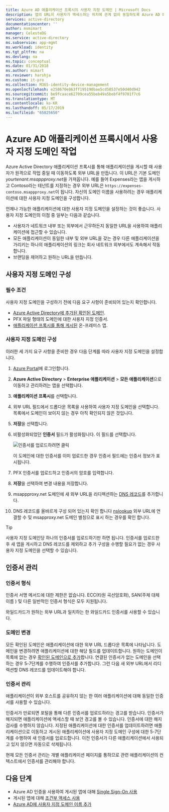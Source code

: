 ```yaml
---
title: Azure AD 애플리케이션 프록시의 사용자 지정 도메인 | Microsoft Docs
description: 앱의 URL이 사용자가 액세스하는 위치에 관계 없이 동일하도록 Azure AD 애플리케이션 프록시에서 사용자 지정 도메인을 관리합니다.
services: active-directory
documentationcenter: ''
author: msmimart
manager: CelesteDG
ms.service: active-directory
ms.subservice: app-mgmt
ms.workload: identity
ms.tgt_pltfrm: na
ms.devlang: na
ms.topic: conceptual
ms.date: 01/31/2018
ms.author: mimart
ms.reviewer: harshja
ms.custom: it-pro
ms.collection: M365-identity-device-management
ms.openlocfilehash: e258670e863ff195190bae5cd50537e50d40d942
ms.sourcegitcommit: be9fcaace62709cea55beb49a5bebf4f9701f7c6
ms.translationtype: MT
ms.contentlocale: ko-KR
ms.lasthandoff: 05/17/2019
ms.locfileid: "65825650"
---
```

# <a name="working-with-custom-domains-in-azure-ad-application-proxy"></a>Azure AD 애플리케이션 프록시에서 사용자 지정 도메인 작업

Azure Active Directory 애플리케이션 프록시를 통해 애플리케이션을 게시할 때 사용자가 원격으로 작업 중일 때 이동하도록 외부 URL을 만듭니다. 이 URL은 기본 도메인 *yourtenant.msappproxy.net*을 가져옵니다. 예를 들어 Expenses라는 앱을 게시하고 Contoso라는 테넌트를 지정하는 경우 외부 URL은 `https://expenses-contoso.msappproxy.net`이 됩니다. 자신의 도메인 이름을 사용하려는 경우 애플리케이션에 대한 사용자 지정 도메인을 구성합니다. 

언제나 가능한 애플리케이션에 대한 사용자 지정 도메인을 설정하는 것이 좋습니다. 사용자 지정 도메인의 이점 중 일부는 다음과 같습니다.

- 사용자가 네트워크 내부 또는 외부에서 근무하든지 동일한 URL을 사용하여 애플리케이션에 접근할 수 있습니다.
- 모든 애플리케이션이 동일한 내부 및 외부 URL을 갖는 경우 다른 애플리케이션을 가리키는 하나의 애플리케이션의 링크는 회사 네트워크 외부에서도 계속해서 작동합니다. 
- 브랜딩을 제어하고 원하는 URL을 만듭니다. 


## <a name="configure-a-custom-domain"></a>사용자 지정 도메인 구성

### <a name="prerequisites"></a>필수 조건

사용자 지정 도메인을 구성하기 전에 다음 요구 사항이 준비되어 있는지 확인합니다. 
- [Azure Active Directory에 추가된 확인된 도메인](../fundamentals/add-custom-domain.md).
- PFX 파일 형태의 도메인에 대한 사용자 지정 인증서. 
- [애플리케이션 프록시를 통해 게시된](application-proxy-add-on-premises-application.md) 온-프레미스 앱.

### <a name="configure-your-custom-domain"></a>사용자 지정 도메인 구성

이러한 세 가지 요구 사항을 준비한 경우 다음 단계를 따라 사용자 지정 도메인을 설정합니다.

1. [Azure Portal](https://portal.azure.com)에 로그인합니다.
2. **Azure Active Directory** > **Enterprise 애플리케이션** > **모든 애플리케이션**으로 이동하고 관리하려는 앱을 선택합니다.
3. **애플리케이션 프록시**를 선택합니다. 
4. 외부 URL 필드에서 드롭다운 목록을 사용하여 사용자 지정 도메인을 선택합니다. 목록에서 도메인이 보이지 않는 경우 아직 확인되지 않은 것입니다. 
5. **저장**을 선택합니다.
5. 비활성화되었던 **인증서** 필드가 활성화됩니다. 이 필드를 선택합니다. 

   ![인증서를 업로드하려면 클릭](./media/application-proxy-configure-custom-domain/certificate.png)

   이 도메인에 대한 인증서를 이미 업로드한 경우 인증서 필드에는 인증서 정보가 표시됩니다. 

6. PFX 인증서를 업로드하고 인증서의 암호를 입력합니다. 
7. **저장**을 선택하여 변경 내용을 저장합니다. 
8. msappproxy.net 도메인에 새 외부 URL을 리디렉션하는 [DNS 레코드](../../dns/dns-operations-recordsets-portal.md)를 추가합니다.
9. DNS 레코드를 올바르게 구성 되어 있는지 확인 합니다 [nslookup](https://social.technet.microsoft.com/wiki/contents/articles/29184.nslookup-for-beginners.aspx) 외부 URL에 연결할 수 및 msapproxy.net 도메인 별칭으로 표시 하는 경우를 확인 합니다.

>[!TIP] 
>사용자 지정 도메인당 하나의 인증서를 업로드하기만 하면 됩니다. 인증서를 업로드한 후 새 앱을 게시하고 DNS 레코드를 제외하고 추가 구성을 수행할 필요가 없는 경우 사용자 지정 도메인을 선택할 수 있습니다. 

## <a name="manage-certificates"></a>인증서 관리

### <a name="certificate-format"></a>인증서 형식
인증서 서명 메서드에 대한 제한은 없습니다. ECC(타원 곡선암호화), SAN(주체 대체 이름 ) 및 다른 일반적인 인증서 형식은 모두 지원됩니다. 

와일드카드가 원하는 외부 URL과 일치하는 한 와일드카드 인증서를 사용할 수 있습니다. 

### <a name="changing-the-domain"></a>도메인 변경
모든 확인된 도메인은 애플리케이션에 대한 외부 URL 드롭다운 목록에 나타납니다. 도메인을 변경하려면 애플리케이션에 대한 해당 필드를 업데이트합니다. 원하는 도메인이 목록에 없는 경우 [확인된 도메인으로 추가](../fundamentals/add-custom-domain.md)합니다. 연결된 인증서가 없는 도메인을 선택하는 경우 5-7단계를 수행하여 인증서를 추가합니다. 그런 다음 새 외부 URL에서 리디렉션할 DNS 레코드를 업데이트해야 합니다. 

### <a name="certificate-management"></a>인증서 관리
애플리케이션이 외부 호스트를 공유하지 않는 한 여러 애플리케이션에 대해 동일한 인증서를 사용할 수 있습니다. 

인증서가 만료되면 포털을 통해 다른 인증서를 업로드하라는 경고를 받습니다. 인증서가 해지되면 애플리케이션에 액세스할 때 보안 경고를 볼 수 있습니다. 인증서에 대한 해지 검사를 수행하지 않습니다.  지정된 애플리케이션에 대한 인증서를 업데이트하려면 애플리케이션으로 이동하고 게시된 애플리케이션에 사용자 지정 도메인 구성에 대한 5-7단계를 수행하여 새 인증서를 업로드합니다. 이전 인증서가 다른 애플리케이션에서 사용되고 있지 않으면 자동으로 삭제됩니다. 

현재 모든 인증서 관리는 개별 애플리케이션 페이지를 통하므로 관련 애플리케이션의 컨텍스트에서 인증서를 관리해야 합니다. 

## <a name="next-steps"></a>다음 단계
* Azure AD 인증을 사용하여 게시된 앱에 대해 [Single Sign-On 사용](application-proxy-configure-single-sign-on-with-kcd.md)
* 게시된 앱에 대해 [조건부 액세스 사용](application-proxy-integrate-with-sharepoint-server.md)
* [Azure AD에 사용자 지정 도메인 이름 추가](../fundamentals/add-custom-domain.md)


